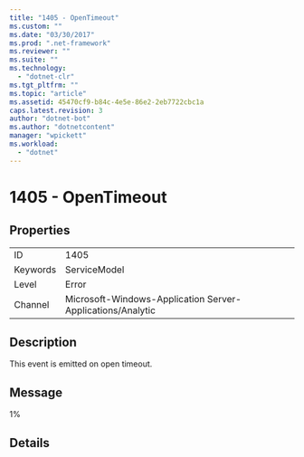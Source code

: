 ```yaml
---
title: "1405 - OpenTimeout"
ms.custom: ""
ms.date: "03/30/2017"
ms.prod: ".net-framework"
ms.reviewer: ""
ms.suite: ""
ms.technology: 
  - "dotnet-clr"
ms.tgt_pltfrm: ""
ms.topic: "article"
ms.assetid: 45470cf9-b84c-4e5e-86e2-2eb7722cbc1a
caps.latest.revision: 3
author: "dotnet-bot"
ms.author: "dotnetcontent"
manager: "wpickett"
ms.workload: 
  - "dotnet"
---
```

# 1405 - OpenTimeout
## Properties  
  
|||  
|-|-|  
|ID|1405|  
|Keywords|ServiceModel|  
|Level|Error|  
|Channel|Microsoft-Windows-Application Server-Applications/Analytic|  
  
## Description  
 This event is emitted on open timeout.  
  
## Message  
 1%  
  
## Details
